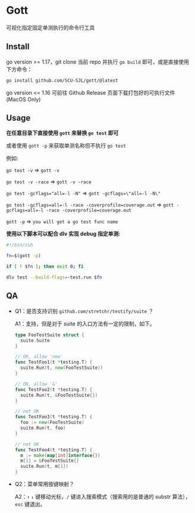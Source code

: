 # Gott

可视化指定固定单测执行的命令行工具

## Install

go version >= 1.17，git clone 当前 repo 并执行 `go build` 即可，或是直接使用下方命令：

```sh
go install github.com/SCU-SJL/gott/@latest
```

go version <= 1.16 可前往 Github Release 页面下载打包好的可执行文件(MacOS Only)

## Usage

**在任意目录下直接使用 `gott` 来替换 `go test` 即可**

或者使用 `gott -p` 来获取单测名称但不执行 `go test`

例如:

`go test -v` => `gott -v`

`go test -v -race` => `gott -v -race`

`go test -gcflags="all=-l -N"` => `gott -gcflags=\"all=-l -N\"`

`go test -gcflags=all=-l -race -coverprofile=coverage.out` => `gott -gcflags=all=-l -race -coverprofile=coverage.out`

`gott -p` => `you will get a go test func name`

**使用以下脚本可以配合 dlv 实现 debug 指定单测:**

```sh
#!/bin/zsh

fn=$(gott -p)

if [ ! $fn ]; then exit 0; fi

dlv test --build-flags=-test.run $fn
```

## QA

- Q1：是否支持识别 `github.com/stretchr/testify/suite` ？

  A1：支持，但是对于 suite 的入口方法有一定的限制，如下。

  ```go
  type FooTestSuite struct {
    suite.Suite
  }
  
  // OK, allow 'new'
  func TestFoo1(t *testing.T) {
    suite.Run(t, new(FooTestSuite)) 
  }
  
  // OK, allow '&'
  func TestFoo2(t *testing.T) {
    suite.Run(t, &FooTestSuite{})
  }
  
  // not OK
  func TestFoo3(t *testing.T) {
    foo := new(FooTestSuite)
    suite.Run(t, foo)
  }
  
  // not OK
  func TestFoo4(t *testing.T) {
    m := make(map[int]interface{})
    m[1] = &FooTestSuite{}
    suite.Run(t, m[1])
  }
  ```

  

- Q2：菜单常用按键映射？

  A2：`↑` `↓` 键移动光标，`/` 键进入搜索模式（搜索用的是普通的 substr 算法），`esc` 键退出。
